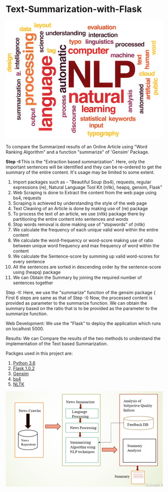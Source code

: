 # Text-Summarization-with-Flask

<p align="center">
  <img src="images/12.jpg" >
</p>

To compare the Summarized results of an Online Article using "Word Ranking Algorithm" and a function "summarize" of 'Gensim' Package.

<b>Step -I:</b>This is the "Extraction based summarization". Here, only the important sentences will be identified and they can be re-ordered to get the summary of the entire content. It's usage may be limited to some extent.
	<br />
	<p><ol>
 	 <li> Import packages such as -  "Beautiful Soup (bs4), requests, regular expressions (re), Natural Language Tool Kit (nltk), heapq, gensim, Flask"</il>
	<li> Web Scraping is done to Extract the content from the web page using   bs4, requests</il>
	<br />
	<li> Scraping is achieved by understanding the style of the web page</il>
	<br />
	<li> Text Cleaning of an Article is done by making use of (re) package</il>
	<br />
	<li> To process the text of an article, we use (nltk) package there by partitioning the entire content into sentences and words</il>
	<br />
	<li> Stop words removal is done making use of "stopwords" of (nltk) </il>
	<br />
	<li> We calculate the frequency of each unique valid word within the entire content </il>
	<br />
	<li> We calculate the word-frequency or word-score making use of ratio between unique word frequency and max frequency of word within the content </il>
	<br />
	<li> We calculate the Sentence-score by summing up valid word-scores for every sentence </il>
	<br />
  	<li> All the sentences are sorted in descending order by the sentence-score using (heapq) package </il>
	<br />
  	<li> We can Obtain the Summary by joining the required number of sentences together </il>
	</ol>
	</p>
Step -II: Here, we use the "summarize" function of the gensim package { First 6 steps are same as that of Step  -I}
    Now, the processed content is provided as parameter to the summarize function. We can obtain the summary based on the ratio that is to be provided as the parameter to the summarize function.

Web Development:  We use the "Flask" to deploy the application which runs on localhost 5000.

Results: We can Compare the results of the two methods to understand the implementation of the Text based Summarization.


Packges used in this project are:
1. <a href="https://www.python.org/downloads/" > Python 3.6 </a>
2. <a href="http://flask.pocoo.org/"> Flask 1.0.2 </a>
3. <a href="https://radimrehurek.com/gensim/"> Gensim </a>
4. <a href="https://pypi.org/project/bs4/"> bs4 </a>
5. <a href="https://www.nltk.org/install.html"> NLTK </a>


<p align="center">
  <img src="images/Framework.png" >
</p>

